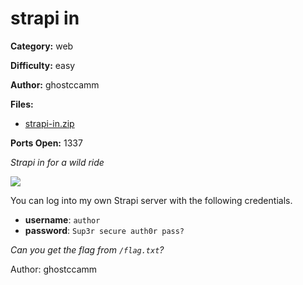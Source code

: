 strapi in
============

**Category:** web

**Difficulty:** easy

**Author:** ghostccamm

**Files:**
- [strapi-in.zip](./publish/strapi-in.zip)

**Ports Open:** 1337

*Strapi in for a wild ride*

![](https://media.tenor.com/o9sXuSI4M34AAAAC/kek-dog.gif)

You can log into my own Strapi server with the following credentials.

- **username**: `author`
- **password**: `Sup3r secure auth0r pass?`

*Can you get the flag from `/flag.txt`?*

Author: ghostccamm